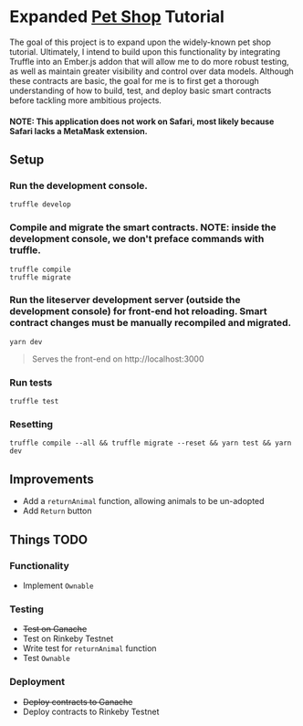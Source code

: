 # Expanded [Pet Shop](https://www.trufflesuite.com/boxes/pet-shop) Tutorial

The goal of this project is to expand upon the widely-known pet shop tutorial.  Ultimately, I intend to build upon this functionality by integrating Truffle into an Ember.js addon that will allow me to do more robust testing, as well as maintain greater visibility and control over data models.  Although these contracts are basic, the goal for me is to first get a thorough understanding of how to build, test, and deploy basic smart contracts before tackling more ambitious projects.

#### NOTE: This application does not work on Safari, most likely because Safari lacks a MetaMask extension.

## Setup

### Run the development console.

    truffle develop

### Compile and migrate the smart contracts. NOTE: inside the development console, we don't preface commands with truffle.

    truffle compile
    truffle migrate

### Run the liteserver development server (outside the development console) for front-end hot reloading. Smart contract changes must be manually recompiled and migrated.

    yarn dev

> Serves the front-end on http://localhost:3000

### Run tests

    truffle test

### Resetting

    truffle compile --all && truffle migrate --reset && yarn test && yarn dev

## Improvements

- Add a `returnAnimal` function, allowing animals to be un-adopted
- Add `Return` button
## Things TODO

### Functionality

- Implement `Ownable`
### Testing

- ~~Test on Ganache~~
- Test on Rinkeby Testnet
- Write test for `returnAnimal` function
- Test `Ownable`

### Deployment

- ~~Deploy contracts to Ganache~~
- Deploy contracts to Rinkeby Testnet
